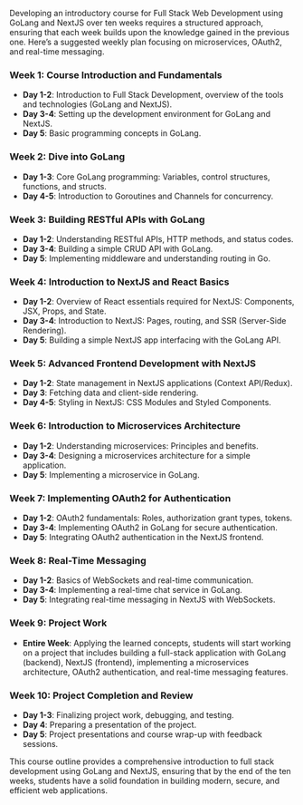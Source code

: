 Developing an introductory course for Full Stack Web Development using GoLang and NextJS over ten weeks requires a structured approach, ensuring that each week builds upon the knowledge gained in the previous one. Here’s a suggested weekly plan focusing on microservices, OAuth2, and real-time messaging.

### Week 1: Course Introduction and Fundamentals
- **Day 1-2**: Introduction to Full Stack Development, overview of the tools and technologies (GoLang and NextJS).
- **Day 3-4**: Setting up the development environment for GoLang and NextJS.
- **Day 5**: Basic programming concepts in GoLang.

### Week 2: Dive into GoLang
- **Day 1-3**: Core GoLang programming: Variables, control structures, functions, and structs.
- **Day 4-5**: Introduction to Goroutines and Channels for concurrency.

### Week 3: Building RESTful APIs with GoLang
- **Day 1-2**: Understanding RESTful APIs, HTTP methods, and status codes.
- **Day 3-4**: Building a simple CRUD API with GoLang.
- **Day 5**: Implementing middleware and understanding routing in Go.

### Week 4: Introduction to NextJS and React Basics
- **Day 1-2**: Overview of React essentials required for NextJS: Components, JSX, Props, and State.
- **Day 3-4**: Introduction to NextJS: Pages, routing, and SSR (Server-Side Rendering).
- **Day 5**: Building a simple NextJS app interfacing with the GoLang API.

### Week 5: Advanced Frontend Development with NextJS
- **Day 1-2**: State management in NextJS applications (Context API/Redux).
- **Day 3**: Fetching data and client-side rendering.
- **Day 4-5**: Styling in NextJS: CSS Modules and Styled Components.

### Week 6: Introduction to Microservices Architecture
- **Day 1-2**: Understanding microservices: Principles and benefits.
- **Day 3-4**: Designing a microservices architecture for a simple application.
- **Day 5**: Implementing a microservice in GoLang.

### Week 7: Implementing OAuth2 for Authentication
- **Day 1-2**: OAuth2 fundamentals: Roles, authorization grant types, tokens.
- **Day 3-4**: Implementing OAuth2 in GoLang for secure authentication.
- **Day 5**: Integrating OAuth2 authentication in the NextJS frontend.

### Week 8: Real-Time Messaging
- **Day 1-2**: Basics of WebSockets and real-time communication.
- **Day 3-4**: Implementing a real-time chat service in GoLang.
- **Day 5**: Integrating real-time messaging in NextJS with WebSockets.

### Week 9: Project Work
- **Entire Week**: Applying the learned concepts, students will start working on a project that includes building a full-stack application with GoLang (backend), NextJS (frontend), implementing a microservices architecture, OAuth2 authentication, and real-time messaging features.

### Week 10: Project Completion and Review
- **Day 1-3**: Finalizing project work, debugging, and testing.
- **Day 4**: Preparing a presentation of the project.
- **Day 5**: Project presentations and course wrap-up with feedback sessions.

This course outline provides a comprehensive introduction to full stack development using GoLang and NextJS, ensuring that by the end of the ten weeks, students have a solid foundation in building modern, secure, and efficient web applications.